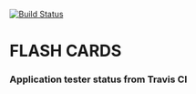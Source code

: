 [![Build Status](https://travis-ci.org/GeorgeBramus/flashcards.svg?branch=integration-tests)](https://travis-ci.org/GeorgeBramus/flashcards)

# FLASH CARDS

### Application tester status from Travis CI
